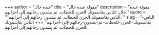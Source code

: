 +++
author = "عبده خال"
title = "مقولة عبده خال"
description = "مقولة عبده خال: الناس يقاسمونك الحزن للحظات، ثم يشدون رحالهم إلى أحزانهم."
quote = '''الناس يقاسمونك الحزن للحظات، ثم يشدون رحالهم إلى أحزانهم.'''
slug = "الناس-يقاسمونك-الحزن-للحظات-ثم-يشدون-رحالهم-إلى-أحزانهم"
+++
الناس يقاسمونك الحزن للحظات، ثم يشدون رحالهم إلى أحزانهم.
